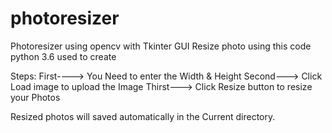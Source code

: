 # photoresizer
Photoresizer using opencv with Tkinter GUI
Resize photo using this code
python 3.6 used to create

Steps:
First----> You Need to enter the Width & Height
Second--->  Click Load image to upload the Image
Thirst---> Click Resize button to resize your Photos 

Resized photos will saved automatically in the Current directory.
